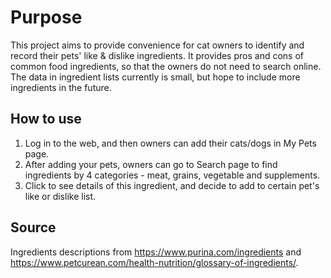 # Purpose
This project aims to provide convenience for cat owners to identify and record their pets' like & dislike ingredients. It provides pros and cons of common food ingredients, so that the owners do not need to search online. The data in ingredient lists currently is small, but hope to include more ingredients in the future.

## How to use
1. Log in to the web, and then owners can add their cats/dogs in My Pets page. 
2. After adding your pets, owners can go to Search page to find ingredients by 4 categories - meat, grains, vegetable and supplements. 
3. Click to see details of this ingredient, and decide to add to certain pet's like or dislike list.

## Source
Ingredients descriptions from https://www.purina.com/ingredients and https://www.petcurean.com/health-nutrition/glossary-of-ingredients/.
